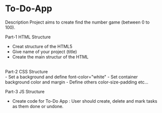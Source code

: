 # To-Do-App

Description
Project aims to create find the number game (between 0 to 100).

Part-1 HTML Structure
- Creat structure of the HTML5
- Give name of your project (title)
- Create the main structur of the HTML
 <br>
Part-2 CSS Structure <br>
- Set a background and define font-color="white"
- Set container background color and margin
- Define others color-size-padding etc...

 <br>
 
Part-3 JS Structure <br>
- Create code for To-Do App : User should create, delete and mark tasks as them
done or undone.
